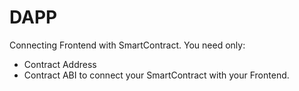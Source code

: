 # DAPP
Connecting Frontend with SmartContract.
You need only:
* Contract Address 
* Contract ABI
to connect your SmartContract with your Frontend.
